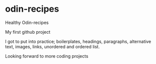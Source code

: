 # odin-recipes
Healthy Odin-recipes 

My first github project 

I got to put into practice; boilerplates, headings, paragraphs, alternative text, images, links, unordered and ordered list. 

Looking forward to more coding projects